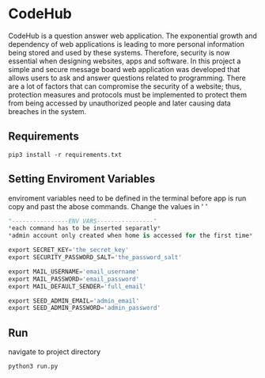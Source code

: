 # CodeHub

CodeHub is a question answer web application.
The exponential growth and dependency of web applications is leading to more personal information being stored and used by these systems. Therefore, security is now essential when designing websites, apps and software. In this project a simple and secure message board web application was developed that allows users to ask and answer questions related to programming. There are a lot of factors that can compromise the security of a website; thus, protection measures and protocols must be implemented to protect them from being accessed by unauthorized people and later causing data breaches in the system.

## Requirements
```Run
pip3 install -r requirements.txt
```

## Setting Enviroment Variables
enviroment variables need to be defined in the terminal before app is run
copy and past the abose commands. Change the values in ' '

```python
"----------------ENV VARS----------------"
*each command has to be inserted separatly*
*admin account only created when home is accessed for the first time*

export SECRET_KEY='the_secret_key'
export SECURITY_PASSWORD_SALT='the_password_salt'

export MAIL_USERNAME='email_username'
export MAIL_PASSWORD='email_password'
export MAIL_DEFAULT_SENDER='full_email'

export SEED_ADMIN_EMAIL='admin_email' 
export SEED_ADMIN_PASSWORD='admin_password' 
```

## Run
navigate to project directory 
```Run
python3 run.py
```
